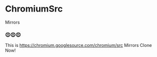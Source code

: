 # ChromiumSrc
Mirrors
### 😍😍😍 ###
This is https://chromium.googlesource.com/chromium/src Mirrors
Clone Now!
